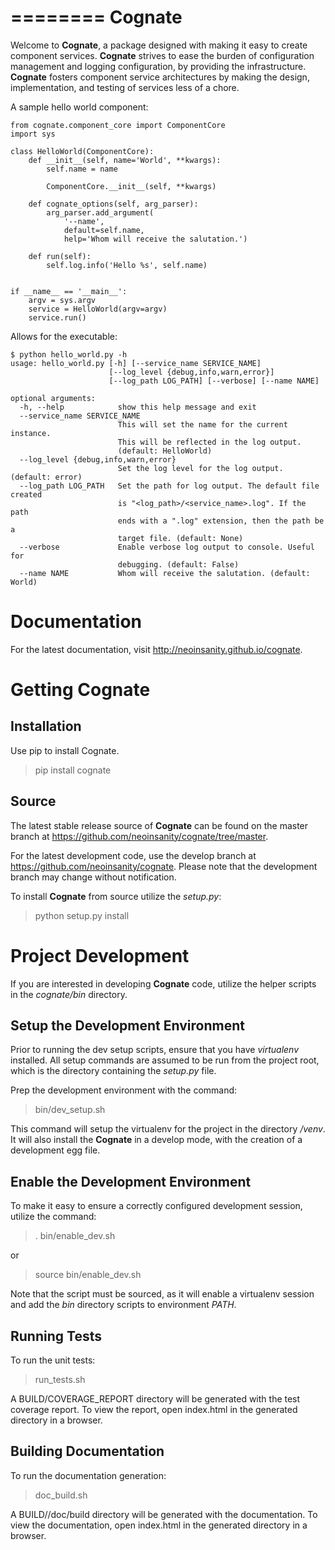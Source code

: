 ========
Cognate
========

Welcome to **Cognate**, a package designed with making it easy to create
component services. **Cognate** strives to ease the burden of configuration
management and logging configuration, by providing the infrastructure.
**Cognate** fosters component service architectures by making the design,
implementation, and testing of services less of a chore.

A sample hello world component:

    from cognate.component_core import ComponentCore
    import sys

    class HelloWorld(ComponentCore):
        def __init__(self, name='World', **kwargs):
            self.name = name

            ComponentCore.__init__(self, **kwargs)

        def cognate_options(self, arg_parser):
            arg_parser.add_argument(
                '--name',
                default=self.name,
                help='Whom will receive the salutation.')

        def run(self):
            self.log.info('Hello %s', self.name)


    if __name__ == '__main__':
        argv = sys.argv
        service = HelloWorld(argv=argv)
        service.run()

Allows for the executable:

    $ python hello_world.py -h
    usage: hello_world.py [-h] [--service_name SERVICE_NAME]
                          [--log_level {debug,info,warn,error}]
                          [--log_path LOG_PATH] [--verbose] [--name NAME]

    optional arguments:
      -h, --help            show this help message and exit
      --service_name SERVICE_NAME
                            This will set the name for the current instance.
                            This will be reflected in the log output.
                            (default: HelloWorld)
      --log_level {debug,info,warn,error}
                            Set the log level for the log output. (default: error)
      --log_path LOG_PATH   Set the path for log output. The default file created
                            is "<log_path>/<service_name>.log". If the path
                            ends with a ".log" extension, then the path be a
                            target file. (default: None)
      --verbose             Enable verbose log output to console. Useful for
                            debugging. (default: False)
      --name NAME           Whom will receive the salutation. (default: World)

Documentation
==============

For the latest documentation, visit http://neoinsanity.github.io/cognate.

Getting Cognate
==============

Installation
-------------

Use pip to install Cognate.

  > pip install cognate

Source
-------

The latest stable release source of **Cognate** can be found on the master 
branch at https://github.com/neoinsanity/cognate/tree/master. 

For the latest development code, use the develop branch at 
https://github.com/neoinsanity/cognate. Please note that the development branch
may change without notification.

To install **Cognate** from source utilize the *setup.py*:

  > python setup.py install

Project Development
====================

If you are interested in developing **Cognate** code, 
utilize the helper scripts in the *cognate/bin* directory.

Setup the Development Environment
----------------------------------

Prior to running the dev setup scripts, ensure that you have *virtualenv* 
installed. All setup commands are assumed to be run from the project root, 
which is the directory containing the *setup.py* file.

Prep the development environment with the command:

  > bin/dev_setup.sh

This command will setup the virtualenv for the project in the 
directory */venv*. It will also install the **Cognate** in a develop mode, 
with the creation of a development egg file.

Enable the Development Environment
-----------------------------------

To make it easy to ensure a correctly configured development session, 
utilize the command:

  > . bin/enable_dev.sh
  
or

  > source bin/enable_dev.sh
  
Note that the script must be sourced, as it will enable a virtualenv session 
and add the *bin* directory scripts to environment *PATH*.

Running Tests
--------------

To run the unit tests:

  > run_tests.sh
  
A BUILD/COVERAGE_REPORT directory will be generated with the test coverage
report. To view the report, open index.html in the generated directory in 
a browser.

Building Documentation
-----------------------

To run the documentation generation:

  > doc_build.sh

A BUILD//doc/build directory will be generated with the documentation. To
view the documentation, open index.html in the generated directory in 
a browser.
